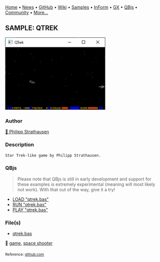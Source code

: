 [Home](https://qb64.com) • [News](../../news.md) • [GitHub](https://github.com/QB64Official/qb64) • [Wiki](wiki.md) • [Samples](../../samples.md) • [InForm](../../inform.md) • [GX](../../gx.md) • [QBjs](../../qbjs.md) • [Community](../../community.md) • [More...](../../more.md)

## SAMPLE: QTREK

![screenshot.png](img/screenshot.png)

### Author

[🐝 Philipp Strathausen](../philipp-strathausen.md) 

### Description

```text
Star Trek-like game by Philipp Strathausen.
```

### QBjs

> Please note that QBjs is still in early development and support for these examples is extremely experimental (meaning will most likely not work). With that out of the way, give it a try!

* [LOAD "qtrek.bas"](https://qbjs.org/index.html?src=https://qb64.com/samples/qtrek/src/qtrek.bas)
* [RUN "qtrek.bas"](https://qbjs.org/index.html?mode=auto&src=https://qb64.com/samples/qtrek/src/qtrek.bas)
* [PLAY "qtrek.bas"](https://qbjs.org/index.html?mode=play&src=https://qb64.com/samples/qtrek/src/qtrek.bas)

### File(s)

* [qtrek.bas](src/qtrek.bas)

🔗 [game](../game.md), [space shooter](../space-shooter.md)


<sub>Reference: [github.com](https://github.com/strathausen/qtrek.bas) </sub>
